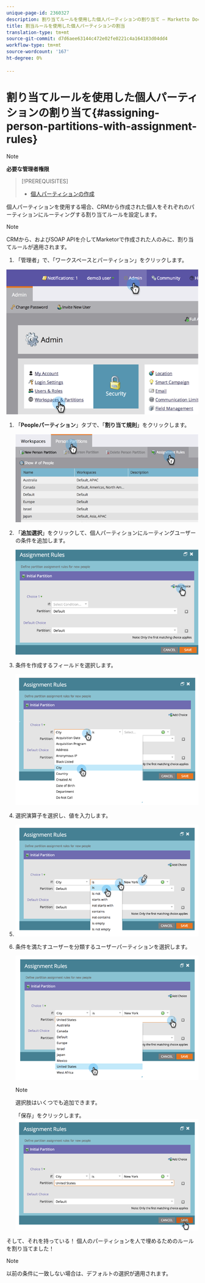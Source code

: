 ```yaml
---
unique-page-id: 2360327
description: 割り当てルールを使用した個人パーティションの割り当て — Marketto Docs — 製品ドキュメント
title: 割当ルールを使用した個人パーティションの割当
translation-type: tm+mt
source-git-commit: d7d6aee63144c472e02fe0221c4a164183d04dd4
workflow-type: tm+mt
source-wordcount: '167'
ht-degree: 0%

---
```



# 割り当てルールを使用した個人パーティションの割り当て{#assigning-person-partitions-with-assignment-rules}

>[!NOTE]
>
>**必要な管理者権限**

>[!PREREQUISITES]
>
>* [個人パーティションの作成](create-a-person-partition.md)

>



個人パーティションを使用する場合、CRMから作成された個人をそれぞれのパーティションにルーティングする割り当てルールを設定します。

>[!NOTE]
>
>CRMから、およびSOAP APIを介してMarketorで作成された人のみに、割り当てルールが適用されます。

1. 「管理者」で、「ワークスペースとパーティション」をクリックします。

![](assets/image2014-9-17-10-3a32-3a55.png)

1. 「**Peopleパーティション**」タブで、「**割り当て規則**」をクリックします。

   ![](assets/two-6.png)

1. 「**追加選択**」をクリックして、個人パーティションにルーティングユーザーの条件を追加します。

   ![](assets/three-6.png)

1. 条件を作成するフィールドを選択します。

   ![](assets/four-5.png)

1. 選択演算子を選択し、値を入力します。
1. ![](assets/five-1.png)

1. 条件を満たすユーザーを分類するユーザーパーティションを選択します。

   ![](assets/six-1.png)

   >[!NOTE]
   >
   >
   >選択肢はいくつでも追加できます。

   「保存」をクリックします。
   ![](assets/seven.png)

そして、それを持っている！ 個人のパーティションを人で埋めるためのルールを割り当てました！

>[!NOTE]
>
>以前の条件に一致しない場合は、デフォルトの選択が適用されます。

